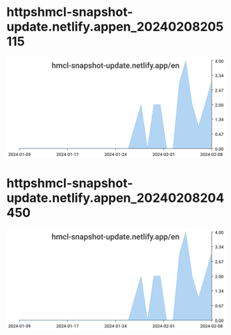 # httpshmcl-snapshot-update.netlify.appen_20240208205115
![httpshmcl-snapshot-update.netlify.appen_20240208205115](/dailyhitssvg/httpshmcl-snapshot-update.netlify.appen_20240208205115.svg)
# httpshmcl-snapshot-update.netlify.appen_20240208204450
![httpshmcl-snapshot-update.netlify.appen_20240208204450](/dailyhitssvg/httpshmcl-snapshot-update.netlify.appen_20240208204450.svg)
